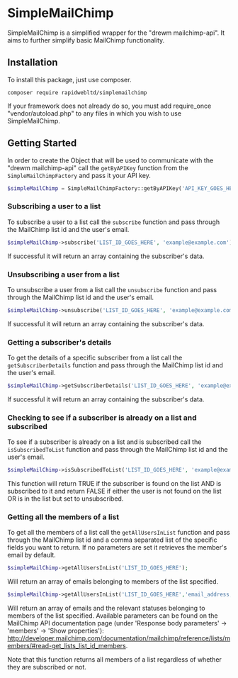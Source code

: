 # SimpleMailChimp

SimpleMailChimp is a simplified wrapper for the "drewm mailchimp-api". It aims to further simplify basic MailChimp functionality.

## Installation

To install this package, just use composer.

```
composer require rapidwebltd/simplemailchimp
```

If your framework does not already do so, you must add require_once "vendor/autoload.php" to any files in which you wish to use SimpleMailChimp.

## Getting Started

In order to create the Object that will be used to communicate with the "drewm mailchimp-api" call the `getByAPIKey` function from the `SimpleMailChimpFactory` and pass it your API key.
```php
$simpleMailChimp = SimpleMailChimpFactory::getByAPIKey('API_KEY_GOES_HERE');
```

### Subscribing a user to a list

To subscribe a user to a list call the `subscribe` function and pass through the MailChimp list id and the user's email.
```php
$simpleMailChimp->subscribe('LIST_ID_GOES_HERE', 'example@example.com');
```

If successful it will return an array containing the subscriber's data.

### Unsubscribing a user from a list

To unsubscribe a user from a list call the `unsubscribe` function and pass through the MailChimp list id and the user's email.

```php
$simpleMailChimp->unsubscribe('LIST_ID_GOES_HERE', 'example@example.com');
```

If successful it will return an array containing the subscriber's data.

### Getting a subscriber's details

To get the details of a specific subscriber from a list call the `getSubscriberDetails` function and pass through the MailChimp list id and the user's email.

```php
$simpleMailChimp->getSubscriberDetails('LIST_ID_GOES_HERE', 'example@example.com');
```

If successful it will return an array containing the subscriber's data.

### Checking to see if a subscriber is already on a list and subscribed

To see if a subscriber is already on a list and is subscribed call the `isSubscribedToList` function and pass through the MailChimp list id and the user's email.

```php
$simpleMailChimp->isSubscribedToList('LIST_ID_GOES_HERE', 'example@example.com');
```

This function will return TRUE if the subscriber is found on the list AND is subscribed to it and return FALSE if either the user is not found on the list OR is in the list but set to unsubscribed.

### Getting all the members of a list

To get all the members of a list call the `getAllUsersInList` function and pass through the MailChimp list id and a comma separated list of the specific fields you want to return. If no parameters are set it retrieves the member's email by default.

```php
$simpleMailChimp->getAllUsersInList('LIST_ID_GOES_HERE');
```
Will return an array of emails belonging to members of the list specified.

```php
$simpleMailChimp->getAllUsersInList('LIST_ID_GOES_HERE','email_address,status');
```
Will return an array of emails and the relevant statuses belonging to members of the list specified.
Available parameters can be found on the MailChimp API documentation page (under 'Response body parameters' -> 'members' -> 'Show properties'):
http://developer.mailchimp.com/documentation/mailchimp/reference/lists/members/#read-get_lists_list_id_members. 

Note that this function returns all members of a list regardless of whether they are subscribed or not.

